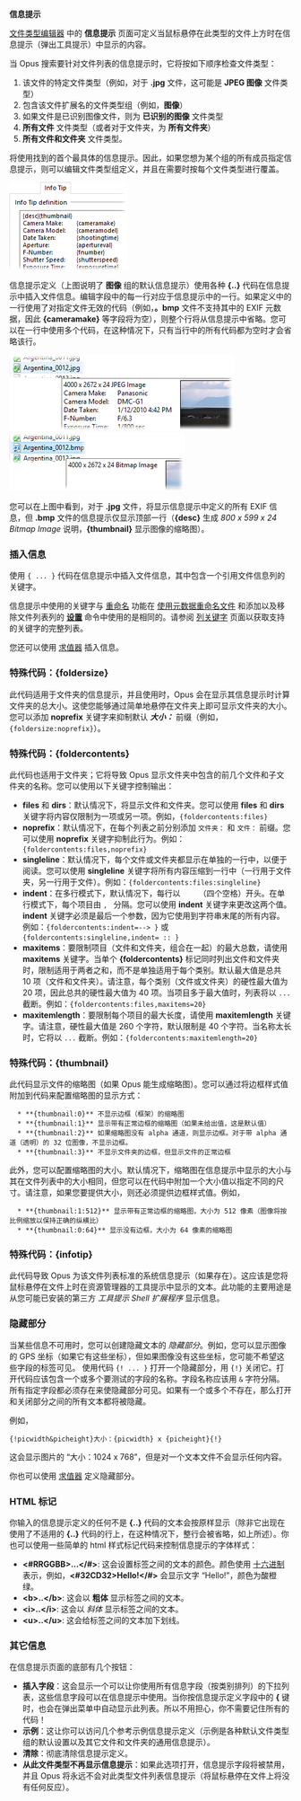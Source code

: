 **信息提示**

[文件类型编辑器](../filetype_editor/README.zh.md) 中的 **信息提示** 页面可定义当鼠标悬停在此类型的文件上方时在信息提示（弹出工具提示）中显示的内容。

当 Opus 搜索要针对文件列表的信息提示时，它将按如下顺序检查文件类型：

1.  该文件的特定文件类型（例如，对于 **.jpg** 文件，这可能是 **JPEG 图像** 文件类型）
2.  包含该文件扩展名的文件类型组（例如，**图像**）
3.  如果文件是已识别图像文件，则为 **已识别的图像** 文件类型
4.  **所有文件** 文件类型（或者对于文件夹，为 **所有文件夹**）
5.  **所有文件和文件夹** 文件类型。

将使用找到的首个最具体的信息提示。因此，如果您想为某个组的所有成员指定信息提示，则可以编辑文件类型组定义，并且在需要时按每个文件类型进行覆盖。

![](/Manual/images/media/images_infotip.png) 

信息提示定义（上图说明了 **图像** 组的默认信息提示）使用各种 **{..}** 代码在信息提示中插入文件信息。编辑字段中的每一行对应于信息提示中的一行。如果定义中的一行使用了对指定文件无效的代码（例如，**。bmp** 文件不支持其中的 EXIF 元数据，因此 **{cameramake}** 等字段将为空），则整个行将从信息提示中省略。您可以在一行中使用多个代码，在这种情况下，只有当行中的所有代码都为空时才会省略该行。

![](/Manual/images/media/infotip_-_jpeg.png)     ![](/Manual/images/media/infotip_-_bmp.png)

您可以在上图中看到，对于 **.jpg** 文件，将显示信息提示中定义的所有 EXIF 信息，但 **.bmp** 文件的信息提示仅显示顶部一行（**{desc}** 生成 *800 x 599 x 24 Bitmap Image* 说明，**{thumbnail}** 显示图像的缩略图）。

### 插入信息

使用 `{ ... }` 代码在信息提示中插入文件信息，其中包含一个引用文件信息列的关键字。

信息提示中使用的关键字与 [重命名](/Manual/file_operations/renaming_files/README.zh.md) 功能在 [使用元数据重命名文件](/Manual/file_operations/renaming_files/advanced_rename/renaming_with_metadata.zh.md) 和添加以及移除文件列表列的 **[设置](/Manual/reference/command_reference/internal_commands/set.zh.md)** 命令中使用的是相同的。请参阅 [列关键字](/Manual/reference/metadata_keywords/keywords_for_columns.zh.md) 页面以获取支持的关键字的完整列表。

您还可以使用 [求值器](/Manual/evaluator/README.zh.md) 插入信息。

### 特殊代码：{foldersize}

此代码适用于文件夹的信息提示，并且使用时，Opus 会在显示其信息提示时计算文件夹的总大小。这使您能够通过简单地悬停在文件夹上即可显示文件夹的大小。您可以添加 **noprefix** 关键字来抑制默认 ***大小：*** 前缀（例如，`{foldersize:noprefix}`）。

### 特殊代码：{foldercontents}

此代码也适用于文件夹；它将导致 Opus 显示文件夹中包含的前几个文件和子文件夹的名称。您可以使用以下关键字控制输出：

- **files** 和 **dirs**：默认情况下，将显示文件和文件夹。您可以使用 **files** 和 **dirs** 关键字将内容仅限制为一项或另一项。例如，`{foldercontents:files}`
- **noprefix**：默认情况下，在每个列表之前分别添加 `文件夹：` 和 `文件：` 前缀。您可以使用 **noprefix** 关键字抑制此行为。例如：`{foldercontents:files,noprefix}`
- **singleline**：默认情况下，每个文件或文件夹都显示在单独的一行中，以便于阅读。您可以使用 **singleline** 关键字将所有内容压缩到一行中（一行用于文件夹，另一行用于文件）。例如：`{foldercontents:files:singleline}`
- **indent**：在多行模式下，默认情况下，每行以 `    `（四个空格）开头。在单行模式下，每个项目由 `, ` 分隔。您可以使用 **indent** 关键字来更改这两个值。**indent** 关键字必须是最后一个参数，因为它使用到字符串末尾的所有内容。例如：`{foldercontents:indent=--> }` 或 `{foldercontents:singleline,indent= :: }`
- **maxitems**：要限制项目（文件和文件夹，组合在一起）的最大总数，请使用 **maxitems** 关键字。当单个 **{foldercontents}** 标记同时列出文件和文件夹时，限制适用于两者之和，而不是单独适用于每个类别。默认最大值是总共 10 项（文件和文件夹）。请注意，每个类别（文件或文件夹）的硬性最大值为 20 项，因此总共的硬性最大值为 40 项。当项目多于最大值时，列表将以 `...` 截断。例如：`{foldercontents:files,maxitems=20}`
- **maxitemlength**：要限制每个项目的最大长度，请使用 **maxitemlength** 关键字。请注意，硬性最大值是 260 个字符，默认限制是 40 个字符。当名称太长时，它将以 `...` 截断。例如：`{foldercontents:maxitemlength=20}`

### 特殊代码：{thumbnail}

此代码显示文件的缩略图（如果 Opus 能生成缩略图）。您可以通过将边框样式值附加到代码来配置缩略图的显示方式：

      * **{thumbnail:0}** 不显示边框（框架）的缩略图 
      * **{thumbnail:1}** 显示带有正常边框的缩略图（如果未给出值，这是默认值） 
      * **{thumbnail:2}** 如果缩略图没有 alpha 通道，则显示边框。对于带 alpha 通道（透明）的 32 位图像，不显示边框。 
      * **{thumbnail:3}** 不显示文件夹的边框，但显示文件的正常边框

此外，您可以配置缩略图的大小。默认情况下，缩略图在信息提示中显示的大小与其在文件列表中的大小相同，但您可以在代码中附加一个大小值以指定不同的尺寸。请注意，如果您要提供大小，则还必须提供边框样式值。例如，

      * **{thumbnail:1:512}** 显示带有正常边框的缩略图，大小为 512 像素（图像将按比例缩放以保持正确的纵横比） 
      * **{thumbnail:0:64}** 显示没有边框，大小为 64 像素的缩略图

### 特殊代码：{infotip}

此代码导致 Opus 为该文件列表标准的系统信息提示（如果存在）。这应该是您将鼠标悬停在文件上时在资源管理器的工具提示中显示的文本。此功能的主要用途是从您可能已安装的第三方 *工具提示 Shell 扩展程序* 显示信息。

### 隐藏部分

当某些信息不可用时，您可以创建隐藏文本的 *隐藏部分*。例如，您可以显示图像的 GPS 坐标（如果它有这些坐标），但如果图像没有这些坐标，您可能不希望这些字段的标签可见。
使用代码 `{! ... }` 打开一个隐藏部分，用 `{!}` 关闭它。打开代码应该包含一个或多个要测试的字段的名称。字段名称应该用 `&` 字符分隔。所有指定字段都必须存在来使隐藏部分可见。如果有一个或多个不存在，那么打开和关闭部分之间的所有文本都将被隐藏。

例如，

    {!picwidth&picheight}大小：{picwidth} x {picheight}{!}

这会显示图片的 “大小：1024 x 768”，但是对一个文本文件不会显示任何内容。

你也可以使用 [求值器](/Manual/evaluator/README.zh.md) 定义隐藏部分。

### HTML 标记

你输入的信息提示定义的任何不是 **{..}** 代码的文本会按原样显示（除非它出现在使用了不适用的 **{..}** 代码的行上，在这种情况下，整行会被省略，如上所述）。你也可以使用一些简单的 html 样式标记代码来控制信息提示的字体样式：

- **\<#RRGGBB\>...\</#\>**: 这会设置标签之间的文本的颜色。颜色使用 [十六进制](http://en.wikipedia.org/wiki/Web_colors) 表示，例如，**\<#32CD32\>Hello!\</#\>** 会显示文字 “Hello!”，颜色为酸橙绿。
- **\<b\>..\</b\>**: 这会以 **粗体** 显示标签之间的文本。
- **\<i\>..\</i\>**: 这会以 *斜体* 显示标签之间的文本。
- **\<u\>..\</u\>**: 这会给标签之间的文本加下划线。

### 其它信息

在信息提示页面的底部有几个按钮：

- **插入字段**：这会显示一个可以让你使用所有信息字段（按类别排列）的下拉列表，这些信息字段可以在信息提示中使用。当你按信息提示定义字段中的 **{** 键时，也会在弹出菜单中自动显示此列表。所以不用担心，你不需要记住所有的代码！
- **示例**：这让你可以访问几个参考示例信息提示定义（示例是各种默认文件类型组的默认设置以及其它文件和文件夹的通用信息提示）。
- **清除**：彻底清除信息提示定义。
- **从此文件类型不再显示信息提示**：如果此选项打开，信息提示字段将被禁用，并且 Opus 将永远不会对此类型文件列表信息提示（将鼠标悬停在文件上将没有任何反应）。